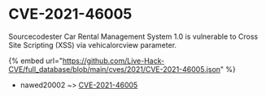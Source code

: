 # CVE-2021-46005

Sourcecodester Car Rental Management System 1.0 is vulnerable to Cross Site Scripting (XSS) via vehicalorcview parameter.

{% embed url="https://github.com/Live-Hack-CVE/full_database/blob/main/cves/2021/CVE-2021-46005.json" %}


* nawed20002 ~> [CVE-2021-46005](https://www.alice-snow.ru/2021/database/cve-2021-46005/cve-2021-46005-nawed20002)